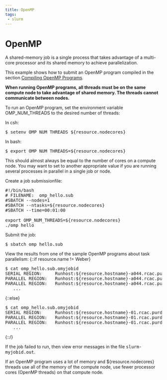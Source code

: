 ```yaml
---
title: OpenMP
tags:
 - slurm
---
```

# OpenMP

A shared-memory job is a single process that takes advantage of a multi-core processor and its shared memory to achieve parallelization.  

This example shows how to submit an OpenMP program compiled in the section [Compiling OpenMP Programs](../../../../compile/openmp). 

<strong>When running OpenMP programs, all threads must be on the same compute node to take advantage of shared memory. The threads cannot communicate between nodes.</strong>

To run an OpenMP program, set the environment variable OMP_NUM_THREADS to the desired number of threads: 

In csh:
<pre>
$ setenv OMP_NUM_THREADS ${resource.nodecores}
</pre> 

In bash:
<pre>
$ export OMP_NUM_THREADS=${resource.nodecores}
</pre>

This should almost always be equal to the number of cores on a compute node. You may want to set to another appropriate value if you are running several processes in parallel in a single job or node.

Create a job submissionfile:
<pre>
#!/bin/bash
# FILENAME:  omp_hello.sub
#SBATCH --nodes=1
#SBATCH --ntasks=${resource.nodecores}
#SBATCH --time=00:01:00

export OMP_NUM_THREADS=${resource.nodecores}
./omp_hello 
</pre>


Submit the job:
<pre>
$ sbatch omp_hello.sub 
</pre>

View the results from one of the sample OpenMP programs about task parallelism:
{::if resource.name != Weber}
<pre>
$ cat omp_hello.sub.omyjobid
SERIAL REGION:     Runhost:${resource.hostname}-a044.rcac.purdue.edu   Thread:0 of 1 thread    hello, world
PARALLEL REGION:   Runhost:${resource.hostname}-a044.rcac.purdue.edu   Thread:0 of ${resource.nodecores} threads   hello, world
PARALLEL REGION:   Runhost:${resource.hostname}-a044.rcac.purdue.edu   Thread:1 of ${resource.nodecores} threads   hello, world
   ...
</pre> 
{::else}
<pre>
$ cat omp_hello.sub.omyjobid
SERIAL REGION:     Runhost:${resource.hostname}-01.rcac.purdue.edu   Thread:0 of 1 thread    hello, world
PARALLEL REGION:   Runhost:${resource.hostname}-01.rcac.purdue.edu   Thread:0 of ${resource.nodecores} threads   hello, world
PARALLEL REGION:   Runhost:${resource.hostname}-01.rcac.purdue.edu   Thread:1 of ${resource.nodecores} threads   hello, world
   ...
</pre> 
{::/}

If the job failed to run, then view error messages in the file <kbd>slurm-myjobid.out</kbd>.

If an OpenMP program uses a lot of memory and ${resource.nodecores} threads use all of the memory of the compute node, use fewer processor cores (OpenMP threads) on that compute node.
